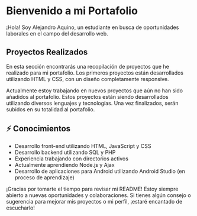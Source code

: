# Bienvenido a mi Portafolio

¡Hola! Soy Alejandro Aquino, un estudiante en busca de oportunidades laborales en el campo del desarrollo web.

## Proyectos Realizados

En esta sección encontrarás una recopilación de proyectos que he realizado para mi portafolio. Los primeros proyectos están desarrollados utilizando HTML y CSS, con un diseño completamente responsive.

Actualmente estoy trabajando en nuevos proyectos que aún no han sido añadidos al portafolio. Estos proyectos están siendo desarrollados utilizando diversos lenguajes y tecnologías. Una vez finalizados, serán subidos en su totalidad al portafolio.

## ⚡ Conocimientos

- Desarrollo front-end utilizando HTML, JavaScript y CSS
- Desarrollo backend utilizando SQL y PHP
- Experiencia trabajando con directorios activos
- Actualmente aprendiendo Node.js y Ajax
- Desarrollo de aplicaciones para Android utilizando Android Studio (en proceso de aprendizaje)

¡Gracias por tomarte el tiempo para revisar mi README! Estoy siempre abierto a nuevas oportunidades y colaboraciones. Si tienes algún consejo o sugerencia para mejorar mis proyectos o mi perfil, ¡estaré encantado de escucharlo!
